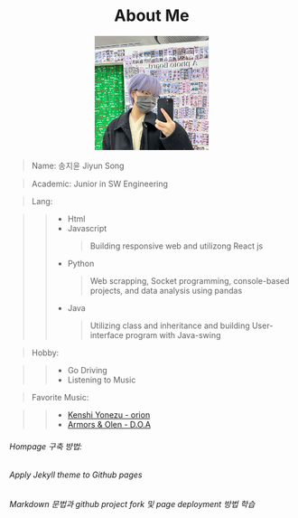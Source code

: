 <h1 style="text-align: center;"> About Me </h1>

<div style="text-align: center;">

<img src="/assets/me.png" width="40%" height="40%" >

</div>

> Name: 송지윤 Jiyun Song

> Academic: Junior in SW Engineering

> Lang:

> > - Html
> > - Javascript
> >   > Building responsive web and utilizong React js
> > - Python
> >   > Web scrapping, Socket programming, console-based projects, and data analysis using pandas
> > - Java
> >   > Utilizing class and inheritance and building User-interface program with Java-swing

> Hobby:

> > - Go Driving
> > - Listening to Music

> Favorite Music:

> > - [Kenshi Yonezu - orion](https://youtu.be/lzAyrgSqeeE)
> > - [Armors & Olen - D.O.A](https://youtu.be/n3Nt6FPS9hQ)

###### Hompage 구축 방법:

###### Apply Jekyll theme to Github pages

###### Markdown 문법과 github project fork 및 page deployment 방법 학습
